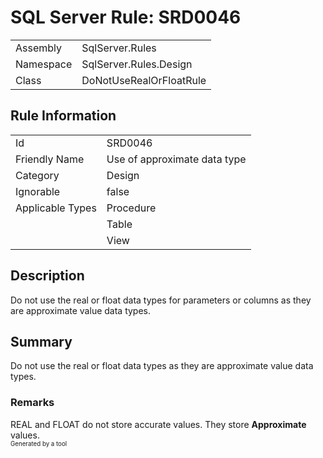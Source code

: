 # SQL Server Rule: SRD0046
  
|    |    |
|----|----|
| Assembly | SqlServer.Rules |
| Namespace | SqlServer.Rules.Design |
| Class | DoNotUseRealOrFloatRule |
  
## Rule Information
  
|    |    |
|----|----|
| Id | SRD0046 |
| Friendly Name | Use of approximate data type |
| Category | Design |
| Ignorable | false |
| Applicable Types | Procedure  |
|   | Table |
|   | View |
  
## Description
  
Do not use the real or float data types for parameters or columns as they are approximate value data types.
  
## Summary
  
Do not use the real or float data types as they are approximate value data types.
  
### Remarks
  
<c>REAL</c> and <c>FLOAT</c> do not store accurate values. They store <b>Approximate</b> values.  
<sub><sup>Generated by a tool</sup></sub>
